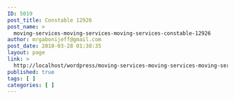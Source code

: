 ```yaml
---
ID: 5019
post_title: Constable 12926
post_name: >
  moving-services-moving-services-moving-services-constable-12926
author: mrgabonijeff@gmail.com
post_date: 2018-03-28 01:38:35
layout: page
link: >
  http://localhost/wordpress/moving-services-moving-services-moving-services-constable-12926/
published: true
tags: [ ]
categories: [ ]
---
```

